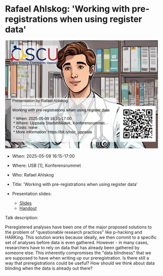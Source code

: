 # Rafael Ahlskog: 'Working with pre-registrations when using register data'

![2025-05-09 Rafael Ahlskog](poster.jpg)

- When: 2025-05-09 16:15-17:00
- Where: USB [1], Konferensrummet
- Who: Rafael Ahlskog
- Title: 'Working with pre-registrations when using register data'

- Presentation slides:
    - [Slides](Pre-reg_with_register_data.pdf)
    - [Handout](Pre-reg_with_register_data_handout.pdf)

Talk description:

Preregistered analyses have been one of the major proposed solutions to the
problem of "questionable research practices" like p-hacking and HARKing.
This solution works because ideally, we then commit to a specific set of
analyses before data is even gathered. However - in many cases, researchers
have to rely on data that has already been gathered by someone else. This
inherently compromises the "data blindness" that we are supposed to have when
writing up our preregistration. Is there still a way that preregistrations
could be useful? How should we think about data blinding when the data is
already out there?
